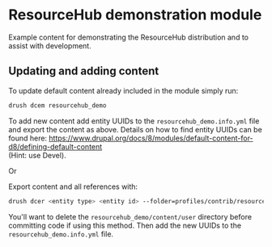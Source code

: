 # ResourceHub demonstration module

Example content for demonstrating the ResourceHub distribution and to assist
with development.

## Updating and adding content

To update default content already included in the module simply run:

```bash
drush dcem resourcehub_demo
```

To add new content add entity UUIDs to the `resourcehub_demo.info.yml` file and
export the content as above. Details on how to find entity UUIDs can be found
here:
<https://www.drupal.org/docs/8/modules/default-content-for-d8/defining-default-content> \
(Hint: use Devel).

Or

Export content and all references with:

```bash
drush dcer <entity type> <entity id> --folder=profiles/contrib/resourcehub-distribution/modules/resourcehub_demo/content/
```

You'll want to delete the `resourcehub_demo/content/user` directory before
committing code if using this method. Then add the new UUIDs to the
`resourcehub_demo.info.yml` file.
